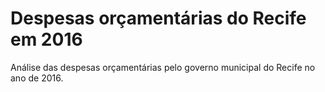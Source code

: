 # Despesas orçamentárias do Recife em 2016
Análise das despesas orçamentárias pelo governo municipal do Recife no ano de 2016.
